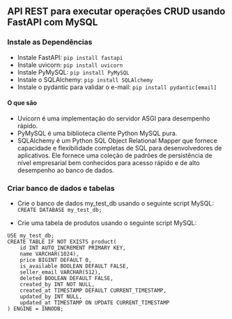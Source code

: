 
## API REST para executar operações CRUD usando FastAPI com MySQL

### Instale as Dependências
- Instale FastAPI: `pip install fastapi`
- Instale uvicorn: `pip install uvicorn`
- Instale PyMySQL: `pip install PyMySQL`
- Instale o SQLAlchemy: `pip install SQLAlchemy`
- Instale o pydantic para validar o e-mail: `pip install pydantic[email]`

#### O que são 
- Uvicorn é uma implementação do servidor ASGI para desempenho rápido.
- PyMySQL é uma biblioteca cliente Python MySQL pura.
- SQLAlchemy é um Python SQL Object Relational Mapper que fornece capacidade e flexibilidade completas de SQL para desenvolvedores de aplicativos. Ele fornece uma coleção de padrões de persistência de nível empresarial bem conhecidos para acesso rápido e de alto desempenho ao banco de dados.

### Criar banco de dados e tabelas

- Crie o banco de dados my_test_db usando o seguinte script MySQL:
`CREATE DATABASE my_test_db;`

- Crie uma tabela de produtos usando o seguinte script MySQL:

``` 
USE my_test_db;
CREATE TABLE IF NOT EXISTS product(
	id INT AUTO_INCREMENT PRIMARY KEY,
    name VARCHAR(1024),
    price BIGINT DEFAULT 0,
    is_available BOOLEAN DEFAULT FALSE,
    seller_email VARCHAR(512),
    deleted BOOLEAN DEFAULT FALSE,
    created_by INT NOT NULL,
    created_at TIMESTAMP DEFAULT CURRENT_TIMESTAMP,
    updated_by INT NULL,
    updated_at TIMESTAMP ON UPDATE CURRENT_TIMESTAMP
) ENGINE = INNODB;
```